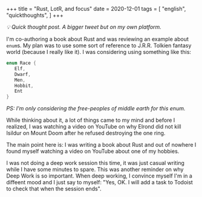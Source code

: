 +++
title = "Rust, LotR, and focus"
date = 2020-12-01
tags = [
    "english",
    "quickthoughts",
]
+++

_💡 Quick thought post. A bigger tweet but on my own platform._

I'm co-authoring a book about Rust and was reviewing an example about `enum`s.
My plan was to use some sort of reference to J.R.R. Tolkien fantasy world
(because I really like it). I was considering using something like this:

```rust
enum Race {
   Elf,
   Dwarf,
   Men,
   Hobbit,
   Ent
}
```

_PS: I'm only considering the free-peoples of middle earth for this enum._

While thinking about it, a lot of things came to my mind and before I realized,
I was watching a video on YouTube on why Elrond did not kill Isildur on Mount
Doom after he refused destroying the one ring.

The main point here is: I was writing a book about Rust and out of nowhere I
found myself watching a video on YouTube about one of my hobbies.

I was not doing a deep work session this time, it was just casual writing while
I have some minutes to spare. This was another reminder on why Deep Work is so
important. When deep working, I convince myself I'm in a diffeent mood and I
just say to myself: "Yes, OK. I will add a task to Todoist to check that when
the session ends".
